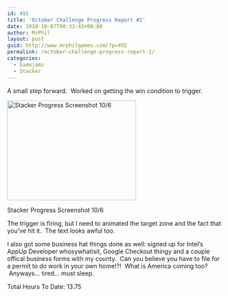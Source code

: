 ```yaml
---
id: 492
title: 'October Challenge Progress Report #2'
date: 2010-10-07T00:33:43+00:00
author: MrPhil
layout: post
guid: http://www.mrphilgames.com/?p=492
permalink: /october-challenge-progress-report-2/
categories:
  - Gamejams
  - Stacker
---
```

A small step forward.  Worked on getting the win condition to trigger.

<div id="attachment_493" style="width: 310px" class="wp-caption aligncenter">
  <a href="http://www.mrphilgames.com/wp-content/uploads/2010/10/StackerProgress2.png"><img class="size-medium wp-image-493" title="Stacker Progress Screenshot 10/6" src="http://www.mrphilgames.com/wp-content/uploads/2010/10/StackerProgress2-300x232.png" alt="Stacker Progress Screenshot 10/6" width="300" height="232" srcset="http://www.mrphilgames.com/wp-content/uploads/2010/10/StackerProgress2-300x232.png 300w, http://www.mrphilgames.com/wp-content/uploads/2010/10/StackerProgress2.png 521w" sizes="(max-width: 300px) 100vw, 300px" /></a>
  
  <p class="wp-caption-text">
    Stacker Progress Screenshot 10/6
  </p>
</div>

The trigger is firing, but I need to animated the target zone and the fact that you&#8217;ve hit it.  The text looks awful too.

I also got some business hat things done as well: signed up for Intel&#8217;s AppUp Developer whosywhatisit, Google Checkout thingy and a couple offical business forms with my county.  Can you believe you have to file for a permit to do work in your own home!?!  What is America coming too?  Anyways&#8230; tired&#8230; must sleep.

Total Hours To Date: 13.75